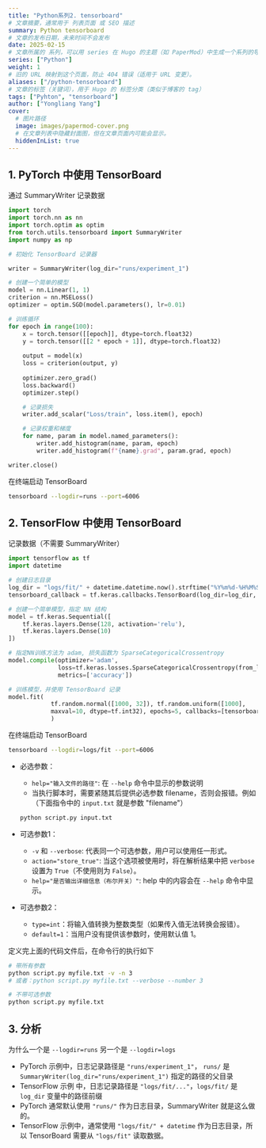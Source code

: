 ```yaml
---
title: "Python系列2. tensorboard"
# 文章摘要，通常用于 列表页面 或 SEO 描述
summary: Python tensorboard
# 文章的发布日期，未来时间不会发布
date: 2025-02-15
# 文章所属的 系列，可以用 series 在 Hugo 的主题（如 PaperMod）中生成一个系列的导航
series: ["Python"]
weight: 1
# 旧的 URL 映射到这个页面，防止 404 错误（适用于 URL 变更）。
aliases: ["/python-tensorboard"]
# 文章的标签（关键词），用于 Hugo 的 标签分类（类似于博客的 tag）
tags: ["Pyhton", "tensorboard"]
author: ["Yongliang Yang"]
cover:
  # 图片路径
  image: images/papermod-cover.png
  # 在文章列表中隐藏封面图，但在文章页面内可能会显示。
  hiddenInList: true  
---
```





## 1. PyTorch 中使用 TensorBoard

通过 SummaryWriter 记录数据
```python
import torch
import torch.nn as nn
import torch.optim as optim
from torch.utils.tensorboard import SummaryWriter
import numpy as np

# 初始化 TensorBoard 记录器

writer = SummaryWriter(log_dir="runs/experiment_1")

# 创建一个简单的模型
model = nn.Linear(1, 1)
criterion = nn.MSELoss()
optimizer = optim.SGD(model.parameters(), lr=0.01)

# 训练循环
for epoch in range(100):
    x = torch.tensor([[epoch]], dtype=torch.float32)
    y = torch.tensor([[2 * epoch + 1]], dtype=torch.float32)
    
    output = model(x)
    loss = criterion(output, y)
    
    optimizer.zero_grad()
    loss.backward()
    optimizer.step()

    # 记录损失
    writer.add_scalar("Loss/train", loss.item(), epoch)

    # 记录权重和梯度
    for name, param in model.named_parameters():
        writer.add_histogram(name, param, epoch)
        writer.add_histogram(f"{name}.grad", param.grad, epoch)

writer.close()
```
在终端启动 TensorBoard
```bash
tensorboard --logdir=runs --port=6006
```

## 2. TensorFlow 中使用 TensorBoard

记录数据（不需要 SummaryWriter）
```python
import tensorflow as tf
import datetime

# 创建日志目录
log_dir = "logs/fit/" + datetime.datetime.now().strftime("%Y%m%d-%H%M%S")
tensorboard_callback = tf.keras.callbacks.TensorBoard(log_dir=log_dir, histogram_freq=1)

# 创建一个简单模型，指定 NN 结构 
model = tf.keras.Sequential([
    tf.keras.layers.Dense(128, activation='relu'),
    tf.keras.layers.Dense(10)
])

# 指定NN训练方法为 adam, 损失函数为 SparseCategoricalCrossentropy
model.compile(optimizer='adam',
              loss=tf.keras.losses.SparseCategoricalCrossentropy(from_logits=True),
              metrics=['accuracy'])

# 训练模型，并使用 TensorBoard 记录
model.fit(
            tf.random.normal([1000, 32]), tf.random.uniform([1000], 
            maxval=10, dtype=tf.int32), epochs=5, callbacks=[tensorboard_callback]
            )

```
在终端启动 TensorBoard
```bash
tensorboard --logdir=logs/fit --port=6006
```


- 必选参数：
    - `help="输入文件的路径"`: 在 `--help` 命令中显示的参数说明
    - 当执行脚本时，需要紧随其后提供必选参数 filename，否则会报错。例如（下面指令中的 `input.txt` 就是参数 "filename"）
    ```bash
    python script.py input.txt
    ```
    
- 可选参数1：
    - `-v` 和 `--verbose`: 代表同一个可选参数，用户可以使用任一形式。
    - `action="store_true"`: 当这个选项被使用时，将在解析结果中把 `verbose` 设置为 `True`（不使用则为 `False`）。
    - `help="是否输出详细信息（布尔开关）"`: help 中的内容会在 `--help` 命令中显示。
- 可选参数2：
    - `type=int`：将输入值转换为整数类型（如果传入值无法转换会报错）。
    - `default=1`：当用户没有提供该参数时，使用默认值 1。


定义完上面的代码文件后，在命令行的执行如下

```bash
# 带所有参数
python script.py myfile.txt -v -n 3
# 或者：python script.py myfile.txt --verbose --number 3

# 不带可选参数
python script.py myfile.txt
```

## 3. 分析

为什么一个是 `--logdir=runs` 另一个是 `--logdir=logs`

- PyTorch 示例中，日志记录路径是 `"runs/experiment_1"`， `runs/` 是 `SummaryWriter(log_dir="runs/experiment_1")` 指定的路径的父目录
- TensorFlow 示例 中，日志记录路径是 `"logs/fit/..."`，`logs/fit/` 是 `log_dir` 变量中的路径前缀
- PyTorch 通常默认使用 `"runs/"` 作为日志目录，SummaryWriter 就是这么做的。
- TensorFlow 示例中，通常使用 `"logs/fit/" + datetime` 作为日志目录，所以 TensorBoard 需要从 `"logs/fit"` 读取数据。